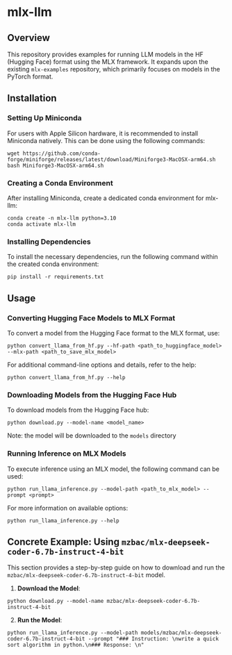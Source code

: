 # mlx-llm

## Overview

This repository provides examples for running LLM models in the HF (Hugging Face) format using the MLX framework. It expands upon the existing `mlx-examples` repository, which primarily focuses on models in the PyTorch format.

## Installation

### Setting Up Miniconda

For users with Apple Silicon hardware, it is recommended to install Miniconda natively. This can be done using the following commands:
```
wget https://github.com/conda-forge/miniforge/releases/latest/download/Miniforge3-MacOSX-arm64.sh
bash Miniforge3-MacOSX-arm64.sh
``````
### Creating a Conda Environment
After installing Miniconda, create a dedicated conda environment for mlx-llm:

```
conda create -n mlx-llm python=3.10
conda activate mlx-llm
```

### Installing Dependencies

To install the necessary dependencies, run the following command within the created conda environment:

```
pip install -r requirements.txt
```


## Usage

### Converting Hugging Face Models to MLX Format

To convert a model from the Hugging Face format to the MLX format, use:

```
python convert_llama_from_hf.py --hf-path <path_to_huggingface_model> --mlx-path <path_to_save_mlx_model>
```
For additional command-line options and details, refer to the help:

```
python convert_llama_from_hf.py --help
```

### Downloading Models from the Hugging Face Hub

To download models from the Hugging Face hub:

```
python download.py --model-name <model_name>
```
Note: the model will be downloaded to the `models` directory

### Running Inference on MLX Models

To execute inference using an MLX model, the following command can be used:
```
python run_llama_inference.py --model-path <path_to_mlx_model> --prompt <prompt>
```

For more information on available options:

```
python run_llama_inference.py --help
```

## Concrete Example: Using `mzbac/mlx-deepseek-coder-6.7b-instruct-4-bit`

This section provides a step-by-step guide on how to download and run the `mzbac/mlx-deepseek-coder-6.7b-instruct-4-bit` model.

1. **Download the Model**:

```
python download.py --model-name mzbac/mlx-deepseek-coder-6.7b-instruct-4-bit
```

2. **Run the Model**:

```
python run_llama_inference.py --model-path models/mzbac/mlx-deepseek-coder-6.7b-instruct-4-bit --prompt "### Instruction: \nwrite a quick sort algorithm in python.\n### Response: \n"
```